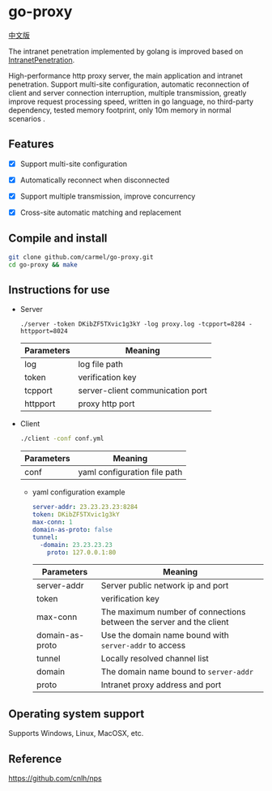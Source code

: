 # go-proxy
[中文版](./README_zh.md)

The intranet penetration implemented by golang is improved based on [IntranetPenetration](github.com/alongL/IntranetPenetration).


High-performance http proxy server, the main application and intranet penetration. Support multi-site configuration, automatic reconnection of client and server connection interruption, multiple transmission, greatly improve request processing speed, written in go language, no third-party dependency, tested memory footprint, only 10m memory in normal scenarios .


## Features

- [X] Support multi-site configuration
- [X] Automatically reconnect when disconnected
- [X] Support multiple transmission, improve concurrency
- [X] Cross-site automatic matching and replacement


## Compile and install
```sh
git clone github.com/carmel/go-proxy.git
cd go-proxy && make
```

## Instructions for use  
- Server
  ```
  ./server -token DKibZF5TXvic1g3kY -log proxy.log -tcpport=8284 -httpport=8024
  ```

  Parameters | Meaning
  ---|---
  log | log file path
  token | verification key
  tcpport | server-client communication port
  httpport | proxy http port

- Client
  ```sh
  ./client -conf conf.yml
  ```
  Parameters | Meaning
  ---|---
  conf | yaml configuration file path

  - yaml configuration example
    ```yml
    server-addr: 23.23.23.23:8284
    token: DKibZF5TXvic1g3kY
    max-conn: 1
    domain-as-proto: false
    tunnel:
      -domain: 23.23.23.23
        proto: 127.0.0.1:80
    ```
    Parameters | Meaning
    ---|---
    server-addr | Server public network ip and port
    token | verification key
    max-conn | The maximum number of connections between the server and the client
    domain-as-proto | Use the domain name bound with `server-addr` to access
    tunnel | Locally resolved channel list
    domain | The domain name bound to `server-addr`
    proto | Intranet proxy address and port


## Operating system support
Supports Windows, Linux, MacOSX, etc.

## Reference
https://github.com/cnlh/nps